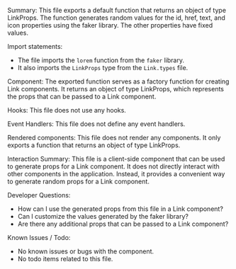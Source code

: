 Summary:
This file exports a default function that returns an object of type LinkProps. The function generates random values for the id, href, text, and icon properties using the faker library. The other properties have fixed values.

Import statements:
- The file imports the `lorem` function from the `faker` library.
- It also imports the `LinkProps` type from the `Link.types` file.

Component:
The exported function serves as a factory function for creating Link components. It returns an object of type LinkProps, which represents the props that can be passed to a Link component.

Hooks:
This file does not use any hooks.

Event Handlers:
This file does not define any event handlers.

Rendered components:
This file does not render any components. It only exports a function that returns an object of type LinkProps.

Interaction Summary:
This file is a client-side component that can be used to generate props for a Link component. It does not directly interact with other components in the application. Instead, it provides a convenient way to generate random props for a Link component.

Developer Questions:
- How can I use the generated props from this file in a Link component?
- Can I customize the values generated by the faker library?
- Are there any additional props that can be passed to a Link component?

Known Issues / Todo:
- No known issues or bugs with the component.
- No todo items related to this file.